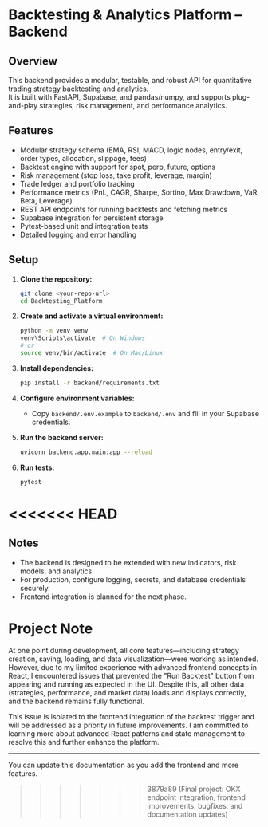 # Backtesting & Analytics Platform – Backend

## Overview

This backend provides a modular, testable, and robust API for quantitative trading strategy backtesting and analytics.  
It is built with FastAPI, Supabase, and pandas/numpy, and supports plug-and-play strategies, risk management, and performance analytics.

## Features

- Modular strategy schema (EMA, RSI, MACD, logic nodes, entry/exit, order types, allocation, slippage, fees)
- Backtest engine with support for spot, perp, future, options
- Risk management (stop loss, take profit, leverage, margin)
- Trade ledger and portfolio tracking
- Performance metrics (PnL, CAGR, Sharpe, Sortino, Max Drawdown, VaR, Beta, Leverage)
- REST API endpoints for running backtests and fetching metrics
- Supabase integration for persistent storage
- Pytest-based unit and integration tests
- Detailed logging and error handling

## Setup

1. **Clone the repository:**
   ```sh
   git clone <your-repo-url>
   cd Backtesting_Platform
   ```

2. **Create and activate a virtual environment:**
   ```sh
   python -m venv venv
   venv\Scripts\activate  # On Windows
   # or
   source venv/bin/activate  # On Mac/Linux
   ```

3. **Install dependencies:**
   ```sh
   pip install -r backend/requirements.txt
   ```

4. **Configure environment variables:**
   - Copy `backend/.env.example` to `backend/.env` and fill in your Supabase credentials.

5. **Run the backend server:**
   ```sh
   uvicorn backend.app.main:app --reload
   ```

6. **Run tests:**
   ```sh
   pytest
   ```





<<<<<<< HEAD
=======
## Notes

- The backend is designed to be extended with new indicators, risk models, and analytics.
- For production, configure logging, secrets, and database credentials securely.
- Frontend integration is planned for the next phase.

# Project Note

At one point during development, all core features—including strategy creation, saving, loading, and data visualization—were working as intended. However, due to my limited experience with advanced frontend concepts in React, I encountered issues that prevented the "Run Backtest" button from appearing and running as expected in the UI. Despite this, all other data (strategies, performance, and market data) loads and displays correctly, and the backend remains fully functional.

This issue is isolated to the frontend integration of the backtest trigger and will be addressed as a priority in future improvements. I am committed to learning more about advanced React patterns and state management to resolve this and further enhance the platform.

---

You can update this documentation as you add the frontend and more features. 
>>>>>>> 3879a89 (Final project: OKX endpoint integration, frontend improvements, bugfixes, and documentation updates)
